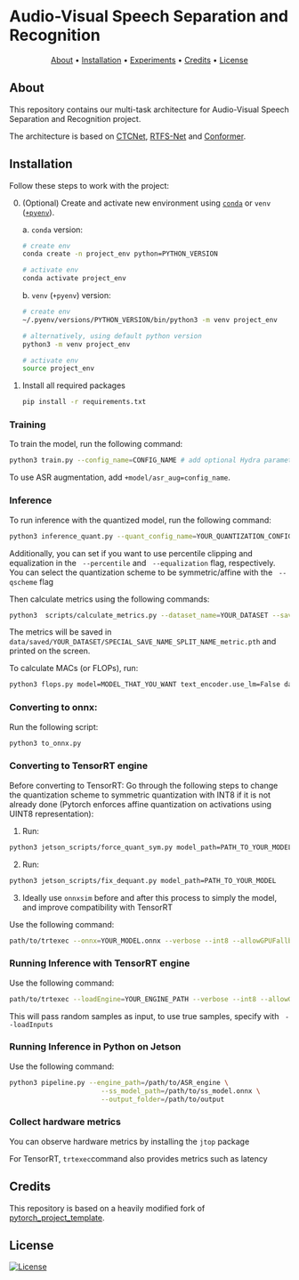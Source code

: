 # Audio-Visual Speech Separation and Recognition

<p align="center">
  <a href="#about">About</a> •
  <a href="#installation">Installation</a> •
  <a href="#experiments">Experiments</a> •
  <a href="#credits">Credits</a> •
  <a href="#license">License</a>
</p>

## About

This repository contains our multi-task architecture for Audio-Visual Speech Separation and Recognition project.

The architecture is based on [CTCNet](https://arxiv.org/abs/2212.10744), [RTFS-Net](https://openreview.net/forum?id=PEuDO2EiDr) and [Conformer](https://arxiv.org/abs/2005.08100).

## Installation

Follow these steps to work with the project:

0. (Optional) Create and activate new environment using [`conda`](https://conda.io/projects/conda/en/latest/user-guide/getting-started.html) or `venv` ([`+pyenv`](https://github.com/pyenv/pyenv)).

   a. `conda` version:

   ```bash
   # create env
   conda create -n project_env python=PYTHON_VERSION

   # activate env
   conda activate project_env
   ```

   b. `venv` (`+pyenv`) version:

   ```bash
   # create env
   ~/.pyenv/versions/PYTHON_VERSION/bin/python3 -m venv project_env

   # alternatively, using default python version
   python3 -m venv project_env

   # activate env
   source project_env
   ```

1. Install all required packages

   ```bash
   pip install -r requirements.txt
   ```
### Training

To train the model, run the following command:

```bash
python3 train.py --config_name=CONFIG_NAME # add optional Hydra parameters
```

To use ASR augmentation, add `+model/asr_aug=config_name`.

### Inference

To run inference with the quantized model, run the following command:

```bash
python3 inference_quant.py --quant_config_name=YOUR_QUANTIZATION_CONFIG\
```
Additionally, you can set if you want to use percentile clipping and equalization in the ``` --percentile``` and ``` --equalization``` flag, respectively. You can select the quantization scheme to be symmetric/affine with the ``` --qscheme``` flag

Then calculate metrics using the following commands:

```bash
python3  scripts/calculate_metrics.py --dataset_name=YOUR_DATASET --save_name=SPECIAL_SAVE_NAME
```

The metrics will be saved in `data/saved/YOUR_DATASET/SPECIAL_SAVE_NAME_SPLIT_NAME_metric.pth` and printed on the screen.


To calculate MACs (or FLOPs), run:

```bash
python3 flops.py model=MODEL_THAT_YOU_WANT text_encoder.use_lm=False dataloader.batch_size=1
```

### Converting to onnx:

Run the following script:

```bash
python3 to_onnx.py 
```

### Converting to TensorRT engine

Before converting to TensorRT: Go through the following steps to change the quantization scheme to symmetric quantization with INT8 if it is not already done (Pytorch enforces affine quantization on activations using UINT8 representation):
1. Run: 
```bash
python3 jetson_scripts/force_quant_sym.py model_path=PATH_TO_YOUR_MODEL
```
2. Run: 
```bash
python3 jetson_scripts/fix_dequant.py model_path=PATH_TO_YOUR_MODEL
```
3. Ideally use ```onnxsim``` before and after this process to simply the model, and improve compatibility with TensorRT


Use the following command:

```bash
path/to/trtexec --onnx=YOUR_MODEL.onnx --verbose --int8 --allowGPUFallback --saveEngine=YOUR_ENGINE_PATH
```
### Running Inference with TensorRT engine

Use the following command:

```bash
path/to/trtexec --loadEngine=YOUR_ENGINE_PATH --verbose --int8 --allowGPUFallback --iterations=N
```

This will pass random samples as input, to use true samples, specify with `` --loadInputs``

### Running Inference in Python on Jetson

Use the following command:

```bash
python3 pipeline.py --engine_path=/path/to/ASR_engine \
                       --ss_model_path=/path/to/ss_model.onnx \
                       --output_folder=/path/to/output
```

### Collect hardware metrics

You can observe hardware metrics by installing the ``jtop`` package 

For TensorRT, ``trtexec``command also provides metrics such as latency
## Credits

This repository is based on a heavily modified fork of [pytorch_project_template](https://github.com/Blinorot/pytorch_project_template).

## License

[![License](https://img.shields.io/badge/license-MIT-blue.svg)](/LICENSE)
